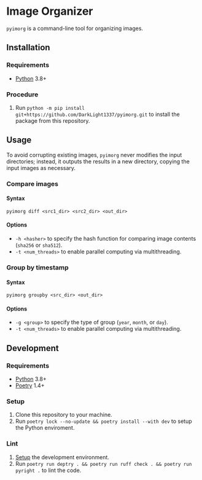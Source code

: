 # Image Organizer

`pyimorg` is a command-line tool for organizing images.

## Installation

### Requirements

- [Python](https://www.python.org/) 3.8+

### Procedure

1. Run `python -m pip install git+https://github.com/DarkLight1337/pyimorg.git` to install the package from this repository.

## Usage

To avoid corrupting existing images, `pyimorg` never modifies the input directories; instead, it outputs the results in a new directory, copying the input images as necessary.

### Compare images

#### Syntax

```
pyimorg diff <src1_dir> <src2_dir> <out_dir>
```

#### Options

- `-h <hasher>` to specify the hash function for comparing image contents (`sha256` or `sha512`).
- `-t <num_threads>` to enable parallel computing via multithreading.

### Group by timestamp

#### Syntax

```
pyimorg groupby <src_dir> <out_dir>
```

#### Options

- `-g <group>` to specify the type of group (`year`, `month`, or `day`).
- `-t <num_threads>` to enable parallel computing via multithreading.

## Development

### Requirements

- [Python](https://www.python.org/) 3.8+
- [Poetry](https://python-poetry.org/) 1.4+

### Setup

1. Clone this repository to your machine.
2. Run `poetry lock --no-update && poetry install --with dev` to setup the Python enviroment.

### Lint

1. [Setup](#setup) the development environment.
2. Run `poetry run deptry . && poetry run ruff check . && poetry run pyright .` to lint the code.